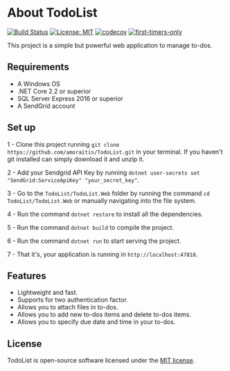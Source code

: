 # About TodoList

[![Build Status](https://travis-ci.org/amoraitis/TodoList.svg?branch=develop)](https://travis-ci.org/amoraitis/TodoList)
[![License: MIT](https://img.shields.io/badge/License-MIT-blue.svg)](https://opensource.org/licenses/MIT)
[![codecov](https://codecov.io/gh/amoraitis/TodoList/branch/develop/graph/badge.svg)](https://codecov.io/gh/amoraitis/TodoList)
[![first-timers-only](https://img.shields.io/badge/first--timers--only-friendly-blue.svg?style=flat-square)](https://www.firsttimersonly.com/)

This project is a simple but powerful web application to manage to-dos.

## Requirements

- A Windows OS
- .NET Core 2.2 or superior
- SQL Server Express 2016 or superior
- A SendGrid account

## Set up

1 - Clone this project running `git clone https://github.com/amoraitis/TodoList.git` in your terminal. If you haven't git installed can simply download it and unzip it.

2 - Add your Sendgrid API Key by running `dotnet user-secrets set "SendGrid:ServiceApiKey" "your_secret_key"`.

3 - Go to the `TodoList/TodoList.Web` folder by running the command `cd TodoList/TodoList.Web` or manually navigating into the file system.

4 - Run the command `dotnet restore` to install all the dependencies.

5 - Run the command `dotnet build` to compile the project.

6 - Run the command `dotnet run` to start serving the project.

7 - That it's, your application is running in `http://localhost:47818`.

## Features

- Lightweight and fast.
- Supports for two authentication factor.
- Allows you to attach files in to-dos.
- Allows you to add new to-dos items and delete to-dos items.
- Allows you to specify due date and time in your to-dos.

## License

TodoList is open-source software licensed under the [MIT license](LICENSE.txt).
